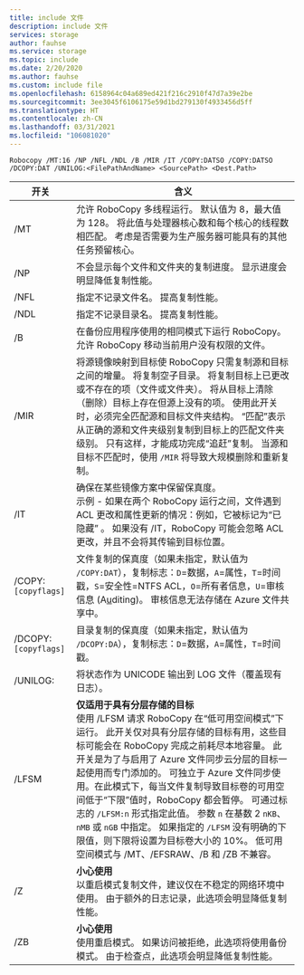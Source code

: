 ```yaml
---
title: include 文件
description: include 文件
services: storage
author: fauhse
ms.service: storage
ms.topic: include
ms.date: 2/20/2020
ms.author: fauhse
ms.custom: include file
ms.openlocfilehash: 6158964c04a689ed421f216c2910f47d7a39e2be
ms.sourcegitcommit: 3ee3045f6106175e59d1bd279130f4933456d5ff
ms.translationtype: HT
ms.contentlocale: zh-CN
ms.lasthandoff: 03/31/2021
ms.locfileid: "106081020"
---
```

```console
Robocopy /MT:16 /NP /NFL /NDL /B /MIR /IT /COPY:DATSO /COPY:DATSO /DCOPY:DAT /UNILOG:<FilePathAndName> <SourcePath> <Dest.Path> 
```

| 开关              | 含义 |
|---------------------|---------|
| /MT                 | 允许 RoboCopy 多线程运行。 默认值为 8，最大值为 128。 将此值与处理器核心数和每个核心的线程数相匹配。 考虑是否需要为生产服务器可能具有的其他任务预留核心。 |
| /NP                 | 不会显示每个文件和文件夹的复制进度。 显示进度会明显降低复制性能。 |
| /NFL                | 指定不记录文件名。 提高复制性能。 |
| /NDL                | 指定不记录目录名。 提高复制性能。 |
| /B                  | 在备份应用程序使用的相同模式下运行 RoboCopy。 允许 RoboCopy 移动当前用户没有权限的文件。 |
| /MIR                | 将源镜像映射到目标使 RoboCopy 只需复制源和目标之间的增量。 将复制空子目录。 将复制目标上已更改或不存在的项（文件或文件夹）。 将从目标上清除（删除）目标上存在但源上没有的项。 使用此开关时，必须完全匹配源和目标文件夹结构。 “匹配”表示从正确的源和文件夹级别复制到目标上的匹配文件夹级别。 只有这样，才能成功完成“追赶”复制。 当源和目标不匹配时，使用 `/MIR` 将导致大规模删除和重新复制。 |
| /IT                 | 确保在某些镜像方案中保留保真度。 </br>示例 - 如果在两个 RoboCopy 运行之间，文件遇到 ACL 更改和属性更新的情况：例如，它被标记为“已隐藏” 。 如果没有 /IT，RoboCopy 可能会忽略 ACL 更改，并且不会将其传输到目标位置。 |
|/COPY:`[copyflags]`  | 文件复制的保真度（如果未指定，默认值为 `/COPY:DAT`），复制标志：`D`=数据，`A`=属性，`T`=时间戳，`S`=安全性=NTFS ACL，`O`=所有者信息，`U`=审核信息 (A<u>u</u>diting)。 审核信息无法存储在 Azure 文件共享中。 |
| /DCOPY:`[copyflags]`| 目录复制的保真度（如果未指定，默认值为 `/DCOPY:DA`），复制标志：`D`=数据，`A`=属性，`T`=时间戳。 |
| /UNILOG:<file name> | 将状态作为 UNICODE 输出到 LOG 文件（覆盖现有日志）。 |
| /LFSM               | **仅适用于具有分层存储的目标** </br>使用 /LFSM 请求 RoboCopy 在“低可用空间模式”下运行。 此开关仅对具有分层存储的目标有用，这些目标可能会在 RoboCopy 完成之前耗尽本地容量。 此开关是为了与启用了 Azure 文件同步云分层的目标一起使用而专门添加的。 可独立于 Azure 文件同步使用。在此模式下，每当文件复制导致目标卷的可用空间低于“下限”值时，RoboCopy 都会暂停。 可通过标志的 `/LFSM:n` 形式指定此值。 参数 `n` 在基数 2 `nKB`、`nMB` 或 `nGB` 中指定。 如果指定的 `/LFSM` 没有明确的下限值，则下限将设置为目标卷大小的 10%。 低可用空间模式与 /MT、/EFSRAW、/B 和 /ZB 不兼容。 |
| /Z                  | **小心使用** </br>以重启模式复制文件，建议仅在不稳定的网络环境中使用。 由于额外的日志记录，此选项会明显降低复制性能。 |
| /ZB                 | **小心使用** </br>使用重启模式。 如果访问被拒绝，此选项将使用备份模式。 由于检查点，此选项会明显降低复制性能。 |
   